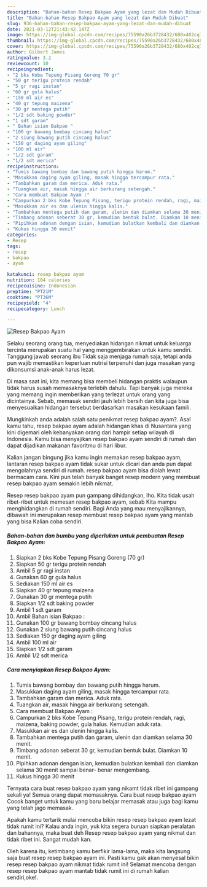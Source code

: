 ```yaml
---
description: "Bahan-bahan Resep Bakpao Ayam yang lezat dan Mudah Dibuat"
title: "Bahan-bahan Resep Bakpao Ayam yang lezat dan Mudah Dibuat"
slug: 936-bahan-bahan-resep-bakpao-ayam-yang-lezat-dan-mudah-dibuat
date: 2021-03-12T21:43:42.147Z
image: https://img-global.cpcdn.com/recipes/75590a26b3728432/680x482cq70/resep-bakpao-ayam-foto-resep-utama.jpg
thumbnail: https://img-global.cpcdn.com/recipes/75590a26b3728432/680x482cq70/resep-bakpao-ayam-foto-resep-utama.jpg
cover: https://img-global.cpcdn.com/recipes/75590a26b3728432/680x482cq70/resep-bakpao-ayam-foto-resep-utama.jpg
author: Gilbert James
ratingvalue: 3.2
reviewcount: 10
recipeingredient:
- "2 bks Kobe Tepung Pisang Goreng 70 gr"
- "50 gr terigu protein rendah"
- "5 gr ragi instan"
- "60 gr gula halus"
- "150 ml air es"
- "40 gr tepung maizena"
- "30 gr mentega putih"
- "1/2 sdt baking powder"
- "1 sdt garam"
- " Bahan isian Bakpao "
- "100 gr bawang bombay cincang halus"
- "2 siung bawang putih cincang halus"
- "150 gr daging ayam giling"
- "100 ml air"
- "1/2 sdt garam"
- "1/2 sdt merica"
recipeinstructions:
- "Tumis bawang bombay dan bawang putih hingga harum."
- "Masukkan daging ayam giling, masak hingga tercampur rata."
- "Tambahkan garam dan merica. Aduk rata."
- "Tuangkan air, masak hingga air berkurang setengah."
- "Cara membuat Bakpao Ayam :"
- "Campurkan 2 bks Kobe Tepung Pisang, terigu protein rendah, ragi, maizena, baking powder, gula halus. Kemudian aduk rata."
- "Masukkan air es dan ulenin hingga kalis."
- "Tambahkan mentega putih dan garam, ulenin dan diamkan selama 30 menit."
- "Timbang adonan seberat 30 gr, kemudian bentuk bulat. Diamkan 10 menit."
- "Pipihkan adonan dengan isian, kemudian bulatkan kembali dan diamkan selama 30 menit sampai benar- benar mengembang."
- "Kukus hingga 30 menit"
categories:
- Resep
tags:
- resep
- bakpao
- ayam

katakunci: resep bakpao ayam 
nutrition: 104 calories
recipecuisine: Indonesian
preptime: "PT21M"
cooktime: "PT36M"
recipeyield: "4"
recipecategory: Lunch

---
```



![Resep Bakpao Ayam](https://img-global.cpcdn.com/recipes/75590a26b3728432/680x482cq70/resep-bakpao-ayam-foto-resep-utama.jpg)

Selaku seorang orang tua, menyediakan hidangan nikmat untuk keluarga tercinta merupakan suatu hal yang menggembirakan untuk kamu sendiri. Tanggung jawab seorang ibu Tidak saja menjaga rumah saja, tetapi anda pun wajib memastikan keperluan nutrisi terpenuhi dan juga masakan yang dikonsumsi anak-anak harus lezat.

Di masa  saat ini, kita memang bisa membeli hidangan praktis walaupun tidak harus susah memasaknya terlebih dahulu. Tapi banyak juga mereka yang memang ingin memberikan yang terlezat untuk orang yang dicintainya. Sebab, memasak sendiri jauh lebih bersih dan kita juga bisa menyesuaikan hidangan tersebut berdasarkan masakan kesukaan famili. 



Mungkinkah anda adalah salah satu penikmat resep bakpao ayam?. Asal kamu tahu, resep bakpao ayam adalah hidangan khas di Nusantara yang kini digemari oleh kebanyakan orang dari hampir setiap wilayah di Indonesia. Kamu bisa menyajikan resep bakpao ayam sendiri di rumah dan dapat dijadikan makanan favoritmu di hari libur.

Kalian jangan bingung jika kamu ingin memakan resep bakpao ayam, lantaran resep bakpao ayam tidak sukar untuk dicari dan anda pun dapat mengolahnya sendiri di rumah. resep bakpao ayam bisa diolah lewat bermacam cara. Kini pun telah banyak banget resep modern yang membuat resep bakpao ayam semakin lebih nikmat.

Resep resep bakpao ayam pun gampang dihidangkan, lho. Kita tidak usah ribet-ribet untuk memesan resep bakpao ayam, sebab Kita mampu menghidangkan di rumah sendiri. Bagi Anda yang mau menyajikannya, dibawah ini merupakan resep membuat resep bakpao ayam yang mantab yang bisa Kalian coba sendiri.

<!--inarticleads1-->

##### Bahan-bahan dan bumbu yang diperlukan untuk pembuatan Resep Bakpao Ayam:

1. Siapkan 2 bks Kobe Tepung Pisang Goreng (70 gr)
1. Siapkan 50 gr terigu protein rendah
1. Ambil 5 gr ragi instan
1. Gunakan 60 gr gula halus
1. Sediakan 150 ml air es
1. Siapkan 40 gr tepung maizena
1. Gunakan 30 gr mentega putih
1. Siapkan 1/2 sdt baking powder
1. Ambil 1 sdt garam
1. Ambil  Bahan isian Bakpao :
1. Gunakan 100 gr bawang bombay cincang halus
1. Gunakan 2 siung bawang putih cincang halus
1. Sediakan 150 gr daging ayam giling
1. Ambil 100 ml air
1. Siapkan 1/2 sdt garam
1. Ambil 1/2 sdt merica




<!--inarticleads2-->

##### Cara menyiapkan Resep Bakpao Ayam:

1. Tumis bawang bombay dan bawang putih hingga harum.
1. Masukkan daging ayam giling, masak hingga tercampur rata.
1. Tambahkan garam dan merica. Aduk rata.
1. Tuangkan air, masak hingga air berkurang setengah.
1. Cara membuat Bakpao Ayam :
1. Campurkan 2 bks Kobe Tepung Pisang, terigu protein rendah, ragi, maizena, baking powder, gula halus. Kemudian aduk rata.
1. Masukkan air es dan ulenin hingga kalis.
1. Tambahkan mentega putih dan garam, ulenin dan diamkan selama 30 menit.
1. Timbang adonan seberat 30 gr, kemudian bentuk bulat. Diamkan 10 menit.
1. Pipihkan adonan dengan isian, kemudian bulatkan kembali dan diamkan selama 30 menit sampai benar- benar mengembang.
1. Kukus hingga 30 menit




Ternyata cara buat resep bakpao ayam yang nikamt tidak ribet ini gampang sekali ya! Semua orang dapat memasaknya. Cara buat resep bakpao ayam Cocok banget untuk kamu yang baru belajar memasak atau juga bagi kamu yang telah jago memasak.

Apakah kamu tertarik mulai mencoba bikin resep resep bakpao ayam lezat tidak rumit ini? Kalau anda ingin, yuk kita segera buruan siapkan peralatan dan bahannya, maka buat deh Resep resep bakpao ayam yang nikmat dan tidak ribet ini. Sangat mudah kan. 

Oleh karena itu, ketimbang kamu berfikir lama-lama, maka kita langsung saja buat resep resep bakpao ayam ini. Pasti kamu gak akan menyesal bikin resep resep bakpao ayam nikmat tidak rumit ini! Selamat mencoba dengan resep resep bakpao ayam mantab tidak rumit ini di rumah kalian sendiri,oke!.

